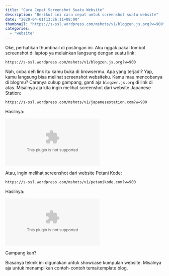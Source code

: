 ```yaml
---
title: "Cara Cepat Screenshot Suatu Website"
description: "Berikut ini cara cepat untuk screenshot suatu website"
date: "2020-04-01T13:26:11+08:00"
thumbnail: "https://s-ssl.wordpress.com/mshots/v1/blogzen.js.org?w=900"
categories:
  - "website"
---
```


Oke, perhatikan thumbnail di postingan ini. Aku nggak pakai tombol screenshot di laptop ya melainkan langsung dengan suatu link:

```
https://s-ssl.wordpress.com/mshots/v1/blogzen.js.org?w=900
```

Nah, coba deh link itu kamu buka di browsermu. Apa yang terjadi? Yap, kamu langsung bisa melihat screenshot websiteku. Kamu mau mencobanya di blogmu? Caranya cukup gampang, ganti aja `blogzen.js.org` di link di atas. Misalnya aja kita ingin melihat screenshot dari website Japanese Station:

```
https://s-ssl.wordpress.com/mshots/v1/japanesestation.com?w=900
```

Hasilnya:

![](https://s-ssl.wordpress.com/mshots/v1/japanesestation.com?w=900)

Atau, ingin melihat screenshot dari website Petani Kode:

```
https://s-ssl.wordpress.com/mshots/v1/petanikode.com?w=900
```

Hasilnya:

![](https://s-ssl.wordpress.com/mshots/v1/petanikode.com?w=900)

Gampang kan?

Biasanya teknik ini digunakan untuk showcase kumpulan website. Misalnya aja untuk menampilkan contoh-contoh tema/template blog.